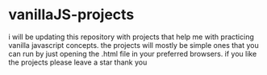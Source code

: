 # vanillaJS-projects
i will be updating this repository with projects that help me with practicing vanilla javascript concepts.
the projects will mostly be simple ones that you  can run by just opening the .html file in your preferred browsers.
if you like the projects please leave a star
thank you
